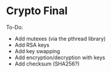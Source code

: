 Crypto Final
============

To-Do:
* Add mutexes (via the pthread library)
* Add RSA keys
* Add key swapping
* Add encryption/decryption with keys
* Add checksum (SHA256?)
